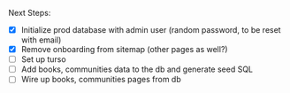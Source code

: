 Next Steps:

- [x] Initialize prod database with admin user (random password, to be reset
      with email)
- [x] Remove onboarding from sitemap (other pages as well?)
- [ ] Set up turso
- [ ] Add books, communities data to the db and generate seed SQL
- [ ] Wire up books, communities pages from db
